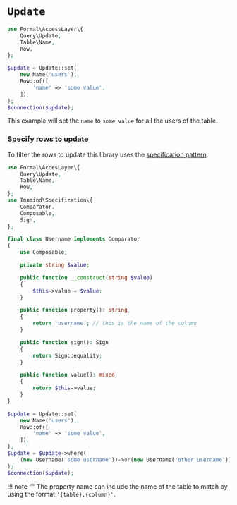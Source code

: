 # `Update`

```php
use Formal\AccessLayer\{
    Query\Update,
    Table\Name,
    Row,
};

$update = Update::set(
    new Name('users'),
    Row::of([
        'name' => 'some value',
    ]),
);
$connection($update);
```

This example will set the `name` to `some value` for all the users of the table.

### Specify rows to update

To filter the rows to update this library uses the [specification pattern](https://github.com/innmind/specification).

```php
use Formal\AccesLayer\{
    Query\Update,
    Table\Name,
    Row,
};
use Innmind\Specification\{
    Comparator,
    Composable,
    Sign,
};

final class Username implements Comparator
{
    use Composable;

    private string $value;

    public function __construct(string $value)
    {
        $this->value = $value;
    }

    public function property(): string
    {
        return 'username'; // this is the name of the column
    }

    public function sign(): Sign
    {
        return Sign::equality;
    }

    public function value(): mixed
    {
        return $this->value;
    }
}

$update = Update::set(
    new Name('users'),
    Row::of([
        'name' => 'some value',
    ]),
);
$update = $update->where(
    (new Username('some username'))->or(new Username('other username')),
);
$connection($update);
```

!!! note ""
    The property name can include the name of the table to match by using the format `'{table}.{column}'`.

